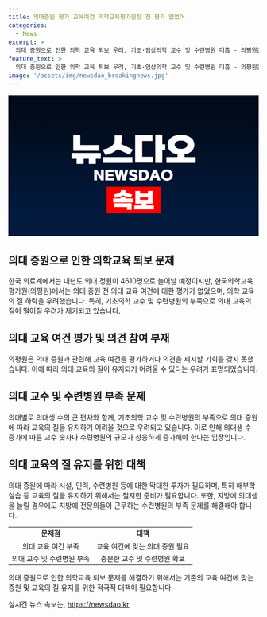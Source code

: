 ```yaml
---
title: 의대증원 평가 교육여건 의학교육평가원장 전 평가 없었어
categories:
  - News
excerpt: >
  의대 증원으로 인한 의학 교육 퇴보 우려, 기초·임상의학 교수 및 수련병원 미흡 - 의평원은 정부의 의대 증원 전 교육 여건 평가가 없다며 의료교육의 질 하락을 우려하고, 의대별로 교수 및 수련병원의 부족을 지적했다. 의대 정원 증가에 따른 시설, 인력, 수련병원 투자의 어려움과 의대생 증가로 인한 교육 질 하락 우려가 제기되고 있다. 지방의 수련병원 부족 문제와 의대 교육에 중요한 해부학 실습의 어려움도 우려되고 있다. 의협은 복지부의 의료시스템 운영을 비판하며 의료 사태를 촉발시킨 현재 상황을 우려하고 있다.
feature_text: >
  의대 증원으로 인한 의학 교육 퇴보 우려, 기초·임상의학 교수 및 수련병원 미흡 - 의평원은 정부의 의대 증원 전 교육 여건 평가가 없다며 의료교육의 질 하락을 우려하고, 의대별로 교수 및 수련병원의 부족을 지적했다. 의대 정원 증가에 따른 시설, 인력, 수련병원 투자의 어려움과 의대생 증가로 인한 교육 질 하락 우려가 제기되고 있다. 지방의 수련병원 부족 문제와 의대 교육에 중요한 해부학 실습의 어려움도 우려되고 있다. 의협은 복지부의 의료시스템 운영을 비판하며 의료 사태를 촉발시킨 현재 상황을 우려하고 있다.
image: '/assets/img/newsdao_breakingnews.jpg'
---
```


<p><img src="/assets/img/newsdao_breakingnews.jpg" alt="implanttips 속보" /></p>

<h2 data-ke-size="size26">의대 증원으로 인한 의학교육 퇴보 문제</h2>

<p data-ke-size="size16">한국 의료계에서는 내년도 의대 정원이 4610명으로 늘어날 예정이지만, 한국의학교육평가원(의평원)에서는 의대 증원 전 의대 교육 여건에 대한 평가가 없었으며, 의학 교육의 질 하락을 우려했습니다. 특히, 기초의학 교수 및 수련병원의 부족으로 의대 교육의 질이 떨어질 우려가 제기되고 있습니다.</p>

<h2 data-ke-size="size26">의대 교육 여건 평가 및 의견 참여 부재</h2>

<p data-ke-size="size16">의평원은 의대 증원과 관련해 교육 여건을 평가하거나 의견을 제시할 기회를 갖지 못했습니다. 이에 따라 의대 교육의 질이 유지되기 어려울 수 있다는 우려가 표명되었습니다.</p>

<h2 data-ke-size="size26">의대 교수 및 수련병원 부족 문제</h2>

<p data-ke-size="size16">의대별로 의대생 수의 큰 편차와 함께, 기초의학 교수 및 수련병원의 부족으로 의대 증원에 따라 교육의 질을 유지하기 어려울 것으로 우려되고 있습니다. 이로 인해 의대생 수 증가에 따른 교수 숫자나 수련병원의 규모가 상응하게 증가해야 한다는 입장입니다.</p>

<h2 data-ke-size="size26">의대 교육의 질 유지를 위한 대책</h2>

<p data-ke-size="size16">의대 증원에 따라 시설, 인력, 수련병원 등에 대한 막대한 투자가 필요하며, 특히 해부학 실습 등 교육의 질을 유지하기 위해서는 철저한 준비가 필요합니다. 또한, 지방에 의대생을 늘릴 경우에도 지방에 전문의들이 근무하는 수련병원의 부족 문제를 해결해야 합니다.</p>

<table>
    <tr>
        <td style="text-align: center; height: 17px;"><b>문제점</b></td>
        <td style="text-align: center; height: 17px;"><b>대책</b></td>
    </tr>
    <tr>
        <td style="text-align: center; height: 17px;">의대 교육 여건 부족</td>
        <td style="text-align: center; height: 17px;">교육 여건에 맞는 의대 증원 필요</td>
    </tr>
    <tr>
        <td style="text-align: center; height: 17px;">의대 교수 및 수련병원 부족</td>
        <td style="text-align: center; height: 17px;">충분한 교수 및 수련병원 확보</td>
    </tr>
</table>

<p data-ke-size="size16">의대 증원으로 인한 의학교육 퇴보 문제를 해결하기 위해서는 기존의 교육 여건에 맞는 증원 및 교육의 질 유지를 위한 적극적 대책이 필요합니다.</p>
실시간 뉴스 속보는, <a href="https://newsdao.kr" rel="dofollow">https://newsdao.kr</a>


